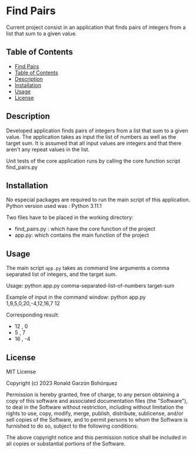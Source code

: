 # Find Pairs 

Current project consist in an application that finds pairs of integers from a list that
sum to a given value.

## Table of Contents

- [Find Pairs ](#project-name)
- [Table of Contents](#table-of-contents)
- [Description](#description)
- [Installation](#installation)
- [Usage](#usage)
- [License](#license)

## Description

Developed application finds pairs of integers from a list that
sum to a given value. The application takes as input the list of numbers as
well as the target sum. It is assumed that all input values are integers and that there aren't
any repeat values in the list.

Unit tests of the core application runs by calling the core function script find_pairs.py

## Installation

No especial packages are required to run the main script of this application.
Python version used was : Python 3.11.1

Two files have to be placed in the working directory: 
- find_pairs.py : which have the core function of the project 
- app.py: which contains the main function of the project

## Usage

​The main script `app.py` takes as command line
arguments a comma separated list of integers, and the target sum.

Usage: python app.py comma-separated-list-of-numbers target-sum

Example of input in the command window:
python app.py 1,9,5,0,20,-4,12,16,7 12

​Corresponding result:
+ 12 , 0
+ 5 , 7
+ 16 , -4
  
## License

MIT License

Copyright (c) 2023 Ronald Garzón Bohórquez

Permission is hereby granted, free of charge, to any person obtaining a copy
of this software and associated documentation files (the "Software"), to deal
in the Software without restriction, including without limitation the rights
to use, copy, modify, merge, publish, distribute, sublicense, and/or sell
copies of the Software, and to permit persons to whom the Software is
furnished to do so, subject to the following conditions:

The above copyright notice and this permission notice shall be included in all
copies or substantial portions of the Software.
